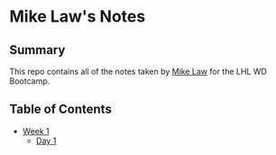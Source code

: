# Mike Law's Notes

## Summary

This repo contains all of the notes taken by [Mike Law](https://github.com/Law86) for the LHL WD Bootcamp.

## Table of Contents
* [Week 1](/Week_1)
  * [Day 1](/Day_1)
